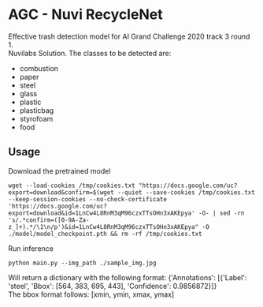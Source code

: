 # AGC - Nuvi RecycleNet
Effective trash detection model for AI Grand Challenge 2020 track 3 round 1.  
Nuvilabs Solution.
The classes to be detected are:

 - combustion 
 - paper 
 - steel 
 - glass 
 - plastic 
 - plasticbag 
 - styrofoam 
 - food

## Usage
Download the pretrained model

    wget --load-cookies /tmp/cookies.txt "https://docs.google.com/uc?export=download&confirm=$(wget --quiet --save-cookies /tmp/cookies.txt --keep-session-cookies --no-check-certificate 'https://docs.google.com/uc?export=download&id=1LnCw4L8RnM3qM96czxTTsOHn3xAKEpya' -O- | sed -rn 's/.*confirm=([0-9A-Za-z_]+).*/\1\n/p')&id=1LnCw4L8RnM3qM96czxTTsOHn3xAKEpya" -O ./model/model_checkpoint.pth && rm -rf /tmp/cookies.txt


Run inference

    python main.py --img_path ./sample_img.jpg
Will return a dictionary with the following format:
{'Annotations': [{'Label': 'steel', 'Bbox': [564, 383, 695, 443], 'Confidence': 0.9856872}]}  
The bbox format follows: [xmin, ymin, xmax, ymax]
